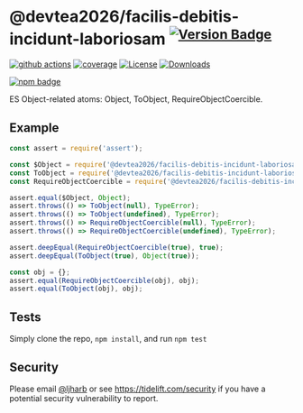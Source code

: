 # @devtea2026/facilis-debitis-incidunt-laboriosam <sup>[![Version Badge][npm-version-svg]][package-url]</sup>

[![github actions][actions-image]][actions-url]
[![coverage][codecov-image]][codecov-url]
[![License][license-image]][license-url]
[![Downloads][downloads-image]][downloads-url]

[![npm badge][npm-badge-png]][package-url]

ES Object-related atoms: Object, ToObject, RequireObjectCoercible.

## Example

```js
const assert = require('assert');

const $Object = require('@devtea2026/facilis-debitis-incidunt-laboriosam');
const ToObject = require('@devtea2026/facilis-debitis-incidunt-laboriosam/ToObject');
const RequireObjectCoercible = require('@devtea2026/facilis-debitis-incidunt-laboriosam/RequireObjectCoercible');

assert.equal($Object, Object);
assert.throws(() => ToObject(null), TypeError);
assert.throws(() => ToObject(undefined), TypeError);
assert.throws(() => RequireObjectCoercible(null), TypeError);
assert.throws(() => RequireObjectCoercible(undefined), TypeError);

assert.deepEqual(RequireObjectCoercible(true), true);
assert.deepEqual(ToObject(true), Object(true));

const obj = {};
assert.equal(RequireObjectCoercible(obj), obj);
assert.equal(ToObject(obj), obj);
```

## Tests
Simply clone the repo, `npm install`, and run `npm test`

## Security

Please email [@ljharb](https://github.com/ljharb) or see https://tidelift.com/security if you have a potential security vulnerability to report.

[package-url]: https://npmjs.org/package/@devtea2026/facilis-debitis-incidunt-laboriosam
[npm-version-svg]: https://versionbadg.es/ljharb/@devtea2026/facilis-debitis-incidunt-laboriosam.svg
[deps-svg]: https://david-dm.org/ljharb/@devtea2026/facilis-debitis-incidunt-laboriosam.svg
[deps-url]: https://david-dm.org/ljharb/@devtea2026/facilis-debitis-incidunt-laboriosam
[dev-deps-svg]: https://david-dm.org/ljharb/@devtea2026/facilis-debitis-incidunt-laboriosam/dev-status.svg
[dev-deps-url]: https://david-dm.org/ljharb/@devtea2026/facilis-debitis-incidunt-laboriosam#info=devDependencies
[npm-badge-png]: https://nodei.co/npm/@devtea2026/facilis-debitis-incidunt-laboriosam.png?downloads=true&stars=true
[license-image]: https://img.shields.io/npm/l/@devtea2026/facilis-debitis-incidunt-laboriosam.svg
[license-url]: LICENSE
[downloads-image]: https://img.shields.io/npm/dm/es-object.svg
[downloads-url]: https://npm-stat.com/charts.html?package=@devtea2026/facilis-debitis-incidunt-laboriosam
[codecov-image]: https://codecov.io/gh/ljharb/@devtea2026/facilis-debitis-incidunt-laboriosam/branch/main/graphs/badge.svg
[codecov-url]: https://app.codecov.io/gh/ljharb/@devtea2026/facilis-debitis-incidunt-laboriosam/
[actions-image]: https://img.shields.io/endpoint?url=https://github-actions-badge-u3jn4tfpocch.runkit.sh/ljharb/@devtea2026/facilis-debitis-incidunt-laboriosam
[actions-url]: https://github.com/devtea2026/facilis-debitis-incidunt-laboriosam/actions
